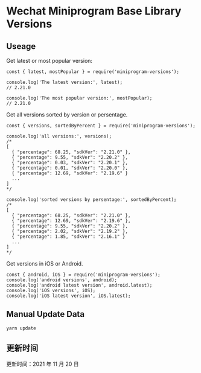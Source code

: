
# Wechat Miniprogram Base Library Versions

## Useage

Get latest or most popular version:

```;
const { latest, mostPopular } = require('miniprogram-versions');

console.log('The latest version:', latest);
// 2.21.0

console.log('The most popular version:', mostPopular);
// 2.21.0

```

Get all versions sorted by version or persentage.

```
const { versions, sortedByPercent } = require('miniprogram-versions');

console.log('all versions:', versions);
/*
[
  { "percentage": 68.25, "sdkVer": "2.21.0" },
  { "percentage": 9.55, "sdkVer": "2.20.2" },
  { "percentage": 0.03, "sdkVer": "2.20.1" },
  { "percentage": 0.01, "sdkVer": "2.20.0" },
  { "percentage": 12.69, "sdkVer": "2.19.6" }
  ...
]
*/

console.log('sorted versions by persentage:', sortedByPercent);
/*
[
  { "percentage": 68.25, "sdkVer": "2.21.0" },
  { "percentage": 12.69, "sdkVer": "2.19.6" },
  { "percentage": 9.55, "sdkVer": "2.20.2" },
  { "percentage": 2.02, "sdkVer": "2.19.2" },
  { "percentage": 1.85, "sdkVer": "2.16.1" }
  ...
]
*/
```

Get versions in iOS or Android.

```
const { android, iOS } = require('miniprogram-versions');
console.log('android versions', android);
console.log('android latest version', android.latest);
console.log('iOS versions', iOS);
console.log('iOS latest version', iOS.latest);
```

## Manual Update Data

```
yarn update
```

## 更新时间

更新时间：2021 年 11 月 20 日
